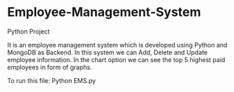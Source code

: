# Employee-Management-System
Python Project 

It is an employee management system which is developed using Python and MongoDB as Backend.
In this system we can Add, Delete and Update employee information.
In the chart option we can see the top 5 highest paid employees in form of graphs.

To run this file: Python EMS.py

